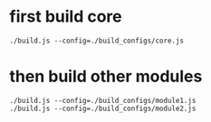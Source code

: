# first build core
```
./build.js --config=./build_configs/core.js
```

# then build other modules
```
./build.js --config=./build_configs/module1.js
./build.js --config=./build_configs/module2.js
```